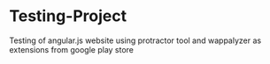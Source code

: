 # Testing-Project
 Testing of angular.js website using protractor tool and wappalyzer as extensions from google play store
